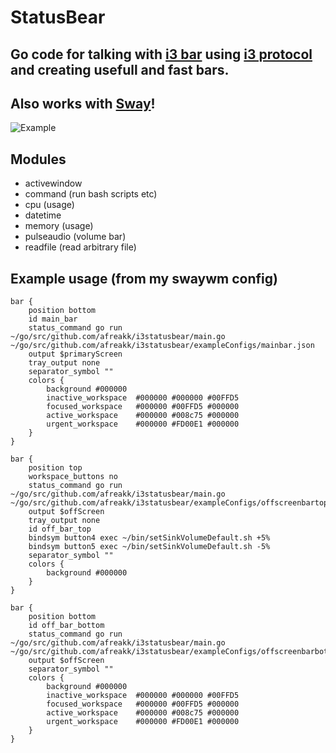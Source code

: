 # StatusBear
## Go code for talking with [i3 bar](https://i3wm.org/i3bar/) using [i3 protocol](https://i3wm.org/docs/i3bar-protocol.html) and creating usefull and fast bars.
## Also works with [Sway](https://swaywm.org/)!

![Example](https://github.com/afreakk/i3statusbear/blob/master/imgs/bars.png "Example bars")

## Modules
- activewindow
- command (run bash scripts etc)
- cpu (usage)
- datetime
- memory (usage)
- pulseaudio (volume bar)
- readfile (read arbitrary file)

## Example usage (from my swaywm config)
```
bar {
	position bottom
	id main_bar
	status_command go run ~/go/src/github.com/afreakk/i3statusbear/main.go ~/go/src/github.com/afreakk/i3statusbear/exampleConfigs/mainbar.json
	output $primaryScreen
	tray_output none
	separator_symbol ""
	colors {
		background #000000
		inactive_workspace	#000000 #000000	#00FFD5
		focused_workspace	#000000 #00FFD5	#000000
		active_workspace	#000000 #008c75	#000000
		urgent_workspace	#000000 #FD00E1	#000000
	}
}

bar {
	position top
	workspace_buttons no
	status_command go run ~/go/src/github.com/afreakk/i3statusbear/main.go ~/go/src/github.com/afreakk/i3statusbear/exampleConfigs/offscreenbartop.json
	output $offScreen
	tray_output none
	id off_bar_top
	bindsym button4 exec ~/bin/setSinkVolumeDefault.sh +5%
	bindsym button5 exec ~/bin/setSinkVolumeDefault.sh -5%
	separator_symbol ""
	colors {
		background #000000
	}
}

bar {
	position bottom
	id off_bar_bottom
	status_command go run ~/go/src/github.com/afreakk/i3statusbear/main.go ~/go/src/github.com/afreakk/i3statusbear/exampleConfigs/offscreenbarbottom.json
	output $offScreen
	separator_symbol ""
	colors {
		background #000000
		inactive_workspace	#000000 #000000	#00FFD5
		focused_workspace	#000000 #00FFD5	#000000
		active_workspace	#000000 #008c75	#000000
		urgent_workspace	#000000 #FD00E1	#000000
	}
}
```

